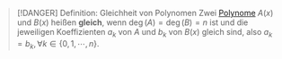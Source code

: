 > [!DANGER] Definition: Gleichheit von Polynomen
> Zwei [Polynome](Polynom.md) $A(x)$ und $B(x)$ heißen **gleich**, wenn $\deg (A) = \deg (B) = n$ ist und die jeweiligen Koeffizienten $a_k$ von $A$ und $b_k$ von $B(x)$ gleich sind, also $a_k = b_k, \forall k \in \{0,1,\cdots,n\}$.
